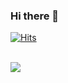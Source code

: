 ### Hi there 👋

<!--
**ljh468/ljh468** is a ✨ _special_ ✨ repository because its `README.md` (this file) appears on your GitHub profile.

Here are some ideas to get you started:

- 🔭 I’m currently working on ...
- 🌱 I’m currently learning ...
- 👯 I’m looking to collaborate on ...
- 🤔 I’m looking for help with ...
- 💬 Ask me about ...
- 📫 How to reach me: ...
- 😄 Pronouns: ...
- ⚡ Fun fact: ...
-->

[![Hits](https://hits.seeyoufarm.com/api/count/incr/badge.svg?url=https%3A%2F%2Fgithub.com%2Fljh468&count_bg=%2379C83D&title_bg=%23555555&icon=&icon_color=%23E7E7E7&title=hits&edge_flat=false)](https://hits.seeyoufarm.com)

<!-- ![Anurag's GitHub stats](https://github-readme-stats.vercel.app/api?username=ljh468&show_icons=true&theme=onedark) -->

<br>
<a href="https://github.com/ljh468?tab=repositories">
  <img align="center" src="https://github-readme-stats.anuraghazra1.vercel.app/api/top-langs/?username=ljh468&theme=buefy&layout=compact" />
</a>

<!-- [![Tech Blog Badge](http://img.shields.io/badge/-Tech%20blog-black?style=flat-square&logo=github&link=https://tistory.com/)](https://jh2021.tistory.com/)
<a href="https://www.notion.so/Lee-Jae-Hoon-019070e382cc415e9ed95b272122523b">
    <img src="http://img.shields.io/badge/-My portfolio-lightgrey?style=flat&logo=Notion&link=https://www.notion.so/Lee-Jae-Hoon-019070e382cc415e9ed95b272122523b"
        style="height : auto; margin-left : 10px; margin-right : 10px;"/>
</a> -->


